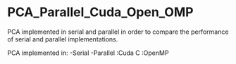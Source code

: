 # PCA_Parallel_Cuda_Open_OMP

PCA implemented in serial and parallel in order to compare the performance of serial and parallel implementations.

PCA implemented in:
  -Serial
  -Parallel
    :Cuda C
    :OpenMP
